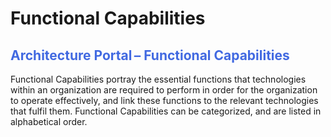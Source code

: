 <style>
table, th, td {
  border: 1px solid black;
} 
h2, h4 {color: RoyalBlue;}
</style>
# <b>Functional Capabilities</b>
<h2> Architecture Portal – Functional Capabilities </h2>

Functional Capabilities portray the essential functions that technologies within an organization are required to perform in order for the organization to operate effectively, and link these functions to the relevant technologies that fulfil them. Functional Capabilities can be categorized, and are listed in alphabetical order. 
